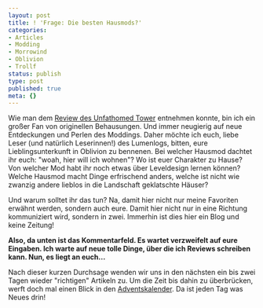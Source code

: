 ```yaml
---
layout: post
title: ! 'Frage: Die besten Hausmods?'
categories:
- Articles
- Modding
- Morrowind
- Oblivion
- Trollf
status: publish
type: post
published: true
meta: {}
---
```

Wie man dem <a href="http://lumenpage.com/blog/modding/review-unfathomed-tower">Review des Unfathomed Tower</a> entnehmen konnte, bin ich ein großer Fan von originellen Behausungen. Und immer neugierig auf neue Entdeckungen und Perlen des Moddings. Daher möchte ich euch, liebe Leser (und natürlich Leserinnen!) des Lumenlogs, bitten, eure Lieblingsunterkunft in Oblivion zu bennenen. Bei welcher Hausmod dachtet ihr euch: "woah, hier will ich wohnen"? Wo ist euer Charakter zu Hause? Von welcher Mod habt ihr noch etwas über Leveldesign lernen können? Welche Hausmod macht Dinge erfrischend anders, welche ist nicht wie zwanzig andere lieblos in die Landschaft geklatschte Häuser?

Und warum solltet ihr das tun? Na, damit hier nicht nur meine Favoriten erwähnt werden, sondern auch eure. Damit hier nicht nur in eine Richtung kommuniziert wird, sondern in zwei. Immerhin ist dies hier ein Blog und keine Zeitung!
<!--more-->
<strong>Also, da unten ist das Kommentarfeld. Es wartet verzweifelt auf eure Eingaben. Ich warte auf neue tolle Dinge, über die ich Reviews schreiben kann. Nun, es liegt an euch...</strong>

Nach dieser kurzen Durchsage wenden wir uns in den nächsten ein bis zwei Tagen wieder "richtigen" Artikeln zu. Um die Zeit bis dahin zu überbrücken, werft doch mal einen Blick in den <a href="http://lumenpage.com/blog/adventskalender">Adventskalender</a>. Da ist jeden Tag was Neues drin!
